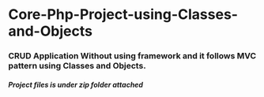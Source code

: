 # Core-Php-Project-using-Classes-and-Objects
<h3> CRUD Application <strong> Without using framework </strong> and it follows MVC pattern using Classes and Objects.</h3>
<h5> Project files is under zip folder attached</h5>
